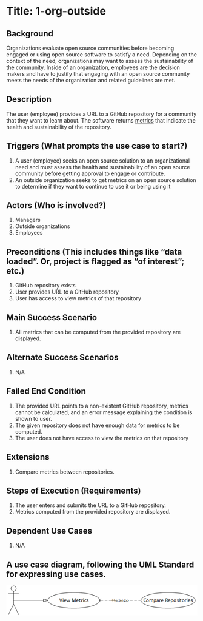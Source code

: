# Title: 1-org-outside

## Background
Organizations evaluate open source communities before becoming engaged or using open source software to satisfy a need. Depending on the context of the need, organizations may want to assess the sustainability of the community. Inside of an
organization, employees are the decision makers and have to justify that engaging with an open source community meets the needs of the organization and related guidelines are met.

## Description
The user (employee) provides a URL to a GitHub repository for a community that
they want to learn about. The software returns
[metrics](https://wiki.linuxfoundation.org/oss-health-metrics/metrics)
that indicate the health and sustainability of the repository.

## Triggers (What prompts the use case to start?)
1. A user (employee) seeks an open source solution to an organizational need and
   must assess the health and sustainability of an open source community before
   getting approval to engage or contribute.
2. An outside organization seeks to get metrics on an open source solution to determine if they want to continue to use it or being using it

## Actors (Who is involved?)
1. Managers
2. Outside organizations
3. Employees

## Preconditions (This includes things like “data loaded”. Or, project is flagged as “of interest”; etc.)
1. GitHub repository exists
2. User provides URL to a GitHub repository
3. User has access to view metrics of that repository

## Main Success Scenario
1. All metrics that can be computed from the provided repository are displayed.

## Alternate Success Scenarios
1. N/A

## Failed End Condition
1. The provided URL points to a non-existent GitHub repository, metrics cannot
   be calculated, and an error message explaining the condition is shown to user.
2. The given repository does not have enough data for metrics to be computed.
3. The user does not have access to view the metrics on that repository

## Extensions
1. Compare metrics between repositories.

## Steps of Execution (Requirements)
1. The user enters and submits the URL to a GitHub repository.
2. Metrics computed from the provided repository are displayed.

## Dependent Use Cases
1. N/A

## A use case diagram, following the UML Standard for expressing use cases.
![use case diagram](./diagram/ViewMetrics.png)
